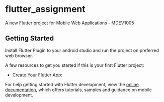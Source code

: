 # flutter_assignment

A new Flutter project for Mobile Web Applications - MDEV1005

## Getting Started

Install Flutter Plugin to your android studio and run the project on preferred web browser.

A few resources to get you started if this is your first Flutter project:

- [Create Your Flutter App: ](https://docs.flutter.dev/get-started/flutter-for/android-devs)

For help getting started with Flutter development, view the
[online documentation](https://docs.flutter.dev/get-started/flutter-for/android-devs), which offers tutorials,
samples and guidance on mobile development.

